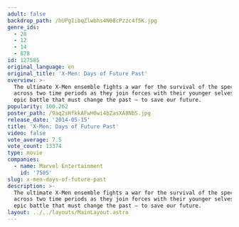 ```yaml
---
adult: false
backdrop_path: /hUPgIibqZlwbhs4N08cPzzc4f5K.jpg
genre_ids:
  - 28
  - 12
  - 14
  - 878
id: 127585
original_language: en
original_title: 'X-Men: Days of Future Past'
overview: >-
  The ultimate X-Men ensemble fights a war for the survival of the species
  across two time periods as they join forces with their younger selves in an
  epic battle that must change the past – to save our future.
popularity: 100.262
poster_path: /9aq2sHfkkAFwH0wi4bZasXA8NbS.jpg
release_date: '2014-05-15'
title: 'X-Men: Days of Future Past'
video: false
vote_average: 7.5
vote_count: 13374
type: movie
companies:
  - name: Marvel Entertainment
    id: '7505'
slug: x-men-days-of-future-past
description: >-
  The ultimate X-Men ensemble fights a war for the survival of the species
  across two time periods as they join forces with their younger selves in an
  epic battle that must change the past – to save our future.
layout: ../../layouts/MainLayout.astro
---
```


